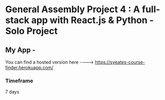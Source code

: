 # General Assembly Project 4 : A full-stack app with React.js & Python - Solo Project

## My App -

You can find a hosted version here ----> https://syeates-course-finder.herokuapp.com/

### Timeframe
7 days
